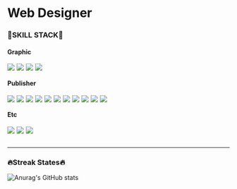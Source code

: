 # <div style="color: #171717;">Web Designer</div>

### <div style="color: #171717;">🚀SKILL STACK🚀</div>

#### <div style="color: #171717;">Graphic</div>
<div style="display: flex; flex-wrap: wrap; gap: 5px">
  <img src="https://img.shields.io/badge/photoshop-31A8FF?style=for-the-badge&logo=adobe photoshop&logoColor=white"/>
  <img src="https://img.shields.io/badge/illustrator-FF9A00?style=for-the-badge&logo=adobe illustrator&logoColor=white"/>
  <img src="https://img.shields.io/badge/InDesign-FF3366?style=for-the-badge&logo=adobe indesign&logoColor=white"/>
  <img src="https://img.shields.io/badge/Figma-F24E1E?style=for-the-badge&logo=figma&logoColor=white"/>
</div>

#### <div style="color: #171717;">Publisher</div>
<div style="display: flex; flex-wrap: wrap; gap: 5px">
  <img src="https://img.shields.io/badge/html5-E34F26?style=for-the-badge&logo=html5&logoColor=white"/>
  <img src="https://img.shields.io/badge/css3-1572B6?style=for-the-badge&logo=CSS3&logoColor=white"/>
  <img src="https://img.shields.io/badge/sass-cc6699?style=for-the-badge&logo=Sass&logoColor=white"/>
  <img src="https://img.shields.io/badge/tailwind css-06b6d4?style=for-the-badge&logo=tailwind CSS&logoColor=white"/>
  <img src="https://img.shields.io/badge/javascript-c5b002?style=for-the-badge&logo=javascript&logoColor=white"/>
  <img src="https://img.shields.io/badge/typescript-3178C6?style=for-the-badge&logo=typescript&logoColor=white"/>
  <img src="https://img.shields.io/badge/react-20232A?style=for-the-badge&logo=react&logoColor=61DAFB"/>
  <img src="https://img.shields.io/badge/next.js-000000?style=for-the-badge&logo=next.js&logoColor=white"/>
  <img src="https://img.shields.io/badge/node.js-339933?style=for-the-badge&logo=node.js&logoColor=white"/>
  <img src="https://img.shields.io/badge/babel-c7a800?style=for-the-badge&logo=babel&logoColor=white"/>
  <img src="https://img.shields.io/badge/webpack-4285F4?style=for-the-badge&logo=webpack&logoColor=white"/>
</div>

#### <div style="color: #171717;">Etc</div>
<div style="display: flex; flex-wrap: wrap; gap: 5px">
  <img src="https://img.shields.io/badge/git-F05032?style=for-the-badge&logo=git&logoColor=white"/>
  <img src="https://img.shields.io/badge/github-181717?style=for-the-badge&logo=github&logoColor=white"/>
  <img src="https://img.shields.io/badge/markdown-000000?style=for-the-badge&logo=markdown&logoColor=white"/>
</div>
<br/>

***

### <div style="color: #171717;">🔥Streak States🔥</div>
![Anurag's GitHub stats](https://github-readme-stats.vercel.app/api?username=2taeyoon&show_icons=true&theme=dracula)

<!-- https://hulrud.tistory.com/3 -->
